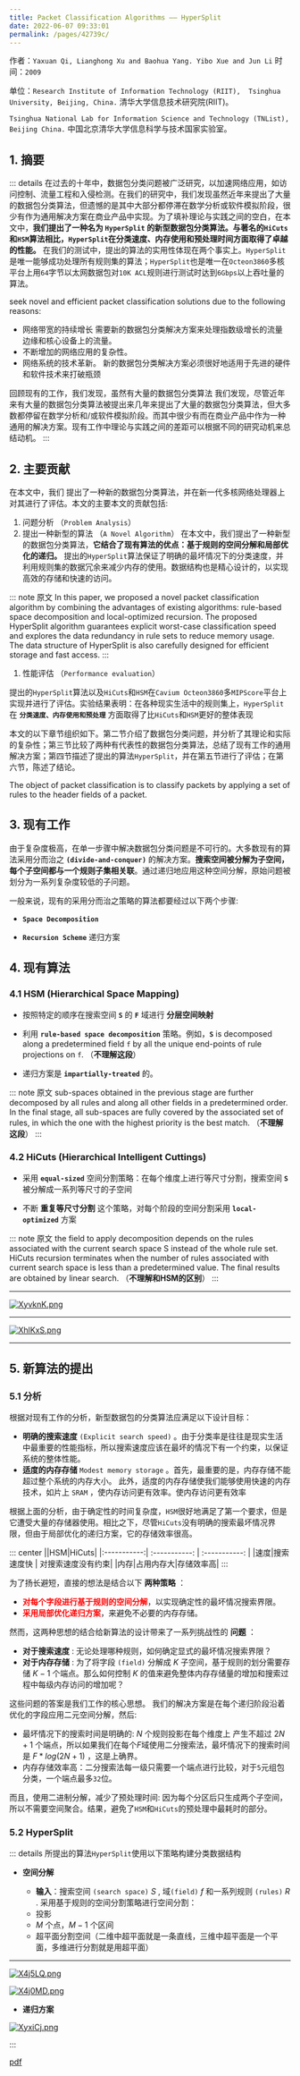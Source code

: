 ```yaml
---
title: Packet Classification Algorithms —— HyperSplit
date: 2022-06-07 09:33:01
permalink: /pages/42739c/
---
```

作者：`Yaxuan Qi, Lianghong Xu and Baohua Yang. Yibo Xue and Jun Li`
时间：`2009`

单位：`Research Institute of Information Technology (RIIT),  Tsinghua University, Beijing, China.` 清华大学信息技术研究院(RIIT)。

`Tsinghua National Lab for Information Science and Technology (TNList), Beijing China.` 中国北京清华大学信息科学与技术国家实验室。


## 1. 摘要

::: details
在过去的十年中，数据包分类问题被广泛研究，以加速网络应用，如访问控制、流量工程和入侵检测。在我们的研究中，我们发现虽然近年来提出了大量的数据包分类算法，但遗憾的是其中大部分都停滞在数学分析或软件模拟阶段，很少有作为通用解决方案在商业产品中实现。为了填补理论与实践之间的空白，在本文中，**我们提出了一种名为 `HyperSplit` 的新型数据包分类算法。与著名的`HiCuts`和`HSM`算法相比，`HyperSplit`在分类速度、内存使用和预处理时间方面取得了卓越的性能。** 在我们的测试中，提出的算法的实用性体现在两个事实上。`HyperSplit`是唯一能够成功处理所有规则集的算法；`HyperSplit`也是唯一在`Octeon3860`多核平台上用`64`字节以太网数据包对`10K ACL`规则进行测试时达到`6Gbps`以上吞吐量的算法。


seek novel and efficient packet classification solutions due to the following reasons: 
- 网络带宽的持续增长 需要新的数据包分类解决方案来处理指数级增长的流量 
边缘和核心设备上的流量。
- 不断增加的网络应用的复杂性。
- 网络系统的技术革新。 新的数据包分类解决方案必须很好地适用于先进的硬件和软件技术来打破瓶颈

回顾现有的工作，我们发现，虽然有大量的数据包分类算法 我们发现，尽管近年来有大量的数据包分类算法被提出来几年来提出了大量的数据包分类算法，但大多数都停留在数学分析和/或软件模拟阶段。而其中很少有而在商业产品中作为一种通用的解决方案。现有工作中理论与实践之间的差距可以根据不同的研究动机来总结动机。
:::

## 2. 主要贡献


在本文中，我们 提出了一种新的数据包分类算法，并在新一代多核网络处理器上对其进行了评估。本文的主要本文的贡献包括:
1. 问题分析  （`Problem Analysis`）
2. 提出一种新型的算法 （`A Novel Algorithm`）
在本文中，我们提出了一种新型的数据包分类算法，**它结合了现有算法的优点：基于规则的空间分解和局部优化的递归。** 提出的`HyperSplit`算法保证了明确的最坏情况下的分类速度，并利用规则集的数据冗余来减少内存的使用。数据结构也是精心设计的，以实现高效的存储和快速的访问。

::: note 原文
In this paper, we proposed a novel packet classification algorithm by combining the advantages of existing algorithms: rule-based space decomposition and local-optimized recursion. The proposed HyperSplit algorithm guarantees explicit worst-case classification speed and explores the data redundancy in rule sets to reduce memory usage. The data structure of HyperSplit is also carefully designed for efficient storage and fast access.
:::

1. 性能评估 （`Performance evaluation`）

提出的`HyperSplit`算法以及`HiCuts`和`HSM`在`Cavium Octeon3860`多`MIPScore`平台上实现并进行了评估。实验结果表明：在各种现实生活中的规则集上，`HyperSplit`在 **`分类速度、内存使用和预处理`** 方面取得了比`HiCuts`和`HSM`更好的整体表现

本文的以下章节组织如下。第二节介绍了数据包分类问题，并分析了其理论和实际的复杂性；第三节比较了两种有代表性的数据包分类算法，总结了现有工作的通用解决方案；第四节描述了提出的算法`HyperSplit`，并在第五节进行了评估；在第六节，陈述了结论。

The object of packet classification is to classify packets by applying a set of rules to the header fields of a packet.


## 3. 现有工作
由于复杂度极高，在单一步骤中解决数据包分类问题是不可行的。大多数现有的算法采用分而治之 **`(divide-and-conquer)`** 的解决方案。**搜索空间被分解为子空间，每个子空间都与一个规则子集相关联**。通过递归地应用这种空间分解，原始问题被划分为一系列复杂度较低的子问题。

一般来说，现有的采用分而治之策略的算法都要经过以下两个步骤:

- **`Space Decomposition`**


- **`Recursion Scheme`** 递归方案

## 4. 现有算法
### 4.1 **HSM (Hierarchical Space Mapping)** 

- 按照特定的顺序在搜索空间 **`S`** 的 **`F`** 域进行 **分层空间映射**
<!-- - HSM performs hierarchically space mapping along all the F fields of the search space S in a specific order.  -->
- 利用 **`rule-based space decomposition`** 策略。例如，**`S`** is decomposed along a predetermined field `f` by all the unique end-points of rule projections on `f`. （**不理解这段**）

- 递归方案是 **`impartially-treated`** 的。

::: note 原文
sub-spaces obtained in the previous stage are further decomposed by all rules and along all other fields in a predetermined order. In the final stage, all sub-spaces are fully covered by the associated set of rules, in which the one with the highest priority is the best match. （**不理解这段**）
:::

### 4.2 **HiCuts (Hierarchical Intelligent Cuttings)**
- 采用 **`equal-sized`** 空间分割策略：在每个维度上进行等尺寸分割，搜索空间 **`S`** 被分解成一系列等尺寸的子空间
<!-- - the search space S is decomposed (cut) 
into a certain number of equal-sized sub-spaces.  -->
- 不断 **重复等尺寸分割** 这个策略，对每个阶段的空间分割采用 **`local-optimized`** 方案

::: note 原文
the field to apply decomposition depends on the rules associated with the current search space S instead of the whole rule set. HiCuts recursion terminates when the number of rules associated with current search space is less than a predetermined value. The final results are obtained by linear search.  （**不理解和HSM的区别**）
:::

---
[![XyvknK.png](https://s1.ax1x.com/2022/06/10/XyvknK.png)](https://imgtu.com/i/XyvknK)

---
[![XhlKxS.png](https://s1.ax1x.com/2022/06/14/XhlKxS.png)](https://imgtu.com/i/XhlKxS)

---

## 5. 新算法的提出
### 5.1 分析


根据对现有工作的分析，新型数据包的分类算法应满足以下设计目标：
- **明确的搜索速度** `(Explicit search speed)` 。由于分类率是往往是现实生活中最重要的性能指标，所以搜索速度应该在最坏的情况下有一个约束，以保证系统的整体性能。
- **适度的内存存储** `Modest memory storage` 。首先，最重要的是，内存存储不能超过整个系统的内存大小。
此外，适度的内存存储使我们能够使用快速的内存技术，如片上 `SRAM` ，使内存访问更有效率。使内存访问更有效率


根据上面的分析，由于确定性的时间复杂度，`HSM`很好地满足了第一个要求，但是它遭受大量的存储器使用。相比之下，尽管`HiCuts`没有明确的搜索最坏情况界限，但由于局部优化的递归方案，它的存储效率很高。

::: center
||HSM|HiCuts|
|:-----------:| :-----------: | :-----------: |
|速度|搜索速度快 | 对搜索速度没有约束| 
|内存|占用内存大|存储效率高|
:::

为了扬长避短，直接的想法是结合以下 **两种策略** ：
- **<font color=red>对每个字段进行基于规则的空间分解</font>**，以实现确定性的最坏情况搜索界限。
- **<font color=red>采用局部优化递归方案</font>**，来避免不必要的内存存储。
  
然而，这两种思想的结合给新算法的设计带来了一系列挑战性的 **问题** ：
- **对于搜索速度** : 无论处理哪种规则，如何确定显式的最坏情况搜索界限？
- **对于内存存储** : 为了将字段 `(field)` 分解成 $K$ 子空间，基于规则的划分需要存储 $K-1$ 个端点。那么如何控制 $K$ 的值来避免整体内存存储量的增加和搜索过程中每级内存访问的增加呢？

这些问题的答案是我们工作的核心思想。
我们的解决方案是在每个递归阶段沿着优化的字段应用二元空间分解，然后:
- 最坏情况下的搜索时间是明确的: $N$ 个规则投影在每个维度上 产生不超过 $2N+1$ 个端点，所以如果我们在每个$F$域使用二分搜索法，最坏情况下的搜索时间是 $F*log(2N+1)$ ，这是上确界。
- 内存存储效率高：二分搜索法每一级只需要一个端点进行比较，对于`5`元组包分类，一个端点最多`32`位。

而且，使用二进制分解，减少了预处理时间: 因为每个分区后只生成两个子空间，所以不需要空间聚合。结果，避免了`HSM`和`HiCuts`的预处理中最耗时的部分。

### 5.2 **HyperSplit**

::: details
所提出的算法`HyperSplit`使用以下策略构建分类数据结构

-  **空间分解**
  
    - **输入**：搜索空间 `(search space)` $S$ , 域`(field)` $f$ 和一系列规则 `(rules)` $R$ . 采用基于规则的空间分割策略进行空间分割：
    - 投影
    - $M$ 个点，$M-1$ 个区间
    - 超平面分割空间（二维中超平面就是一条直线，三维中超平面是一个平面，多维进行分割就是用超平面）
---  

[![X4j5LQ.png](https://s1.ax1x.com/2022/06/14/X4j5LQ.png)](https://imgtu.com/i/X4j5LQ)



[![X4j0MD.png](https://s1.ax1x.com/2022/06/14/X4j0MD.png)](https://imgtu.com/i/X4j0MD)

-  **递归方案**

[![XyxiCj.png](https://s1.ax1x.com/2022/06/10/XyxiCj.png)](https://imgtu.com/i/XyxiCj)

:::

[pdf](https://maifile.cn/dec/a56182551994@doc)

<iframe :src="$withBase('/markmap/index.html')" width="100%" height="400" frameborder="0" scrolling="No" leftmargin="0" topmargin="0"></iframe>



## 问题



1. **域(字段)、规则、空间这些概念太抽象**

   - **字段** ，如 <源IP地址、目的IP地址、源端口、目的端口、协议> 这些分别都是一个字段，一共有`5`个字段，那么就是有`5`个维度、`5`个域。
   - **空间** ：每一个规则都对应着一块空间，空间是`5`维的，空间大小就是规则的`5`个字段所构成的范围。每一个维度可能代表源IP地址、目的IP地址......，可能是一个值，也可能是一个范围，每一个维度上的取值范围所构成的空间集合就是 某个规则`R1`对应的空间。
     - 有两个字段的，对应的空间就是一个平面



2. **HSM、HiCuts、HyperSplit决策树**



3. **如何选择 `end-point` 来分割？**



## 基于决策树的报文分类算法分析

决策树算法主要思路是构建一棵或多棵决策树，**叶子结点包含一条规则或一个规则子集**，根据从报文头部提取到的关键字信息，横穿决策树，找到所属叶子结点，然后**线性查找叶子结点存储的规则子集**。这类算法突出的特点在于决策树经映射可以用 `FPGA` 多级深度流水线实现，速度快、吞吐率极高

基于决策树的报文分类算法从计算几何的角度看待报文分类问题。

- **<font color=red>每条规则 → 多维空间的超长方体</font>**
- **<font color=red>每个报文头部 → 多维空间的一个点</font>**

决策树构建算法采用**递归的方式**将当前空间切分为更小的子空间，每一步可以沿一个维度切分，也可以沿多个维度切分，<mark>最终形成的每个子空间包含有少量的相互交叠的超长方体(即规则)，</mark> 采用线性查找的方法就可以用较小的代价找到包含目标点(报文)的最佳匹配。

报文匹配查找时，根据提取到的报文头部相关域的数值，算法逐步沿着切分序列定位到目标子空间(决策树的一个叶节点)，线性查找即可得到最佳匹配规则，完成分类过程。

###  HiCuts 算法

::: details
`HiCuts`每一步通过分离性判别函数`(discrimination function)`选取可分性最好的维度，在该维度上对当前搜索空间进行均
匀切分，切分的次数为 `2` 的幂次

- 决策树的**节点数量**和**节点内包含的规则数量**决定了算法最终的**内存使用量**
- 决策树的**深度**和**叶节点包含的最大规则数量**决定了**算法对每个报文的最大处理时延**

[![XynaM8.png](https://s1.ax1x.com/2022/06/09/XynaM8.png)](https://imgtu.com/i/XynaM8)

- **子节点重复利用**

经过一系列沿维度的空间切分后，很多子节点包含的规则集同。在这种情况下，`HiCuts` 避免了分别创建那些包含有相同规则集的子节点，而改用子节点共享的方法处理之。具体说来，包含了两层意思：`(1)` 当前节点必须存储所有指向潜在子节点的指针；`(2)` 所有子节点必须存储有明确的空间边界。


子空间 **`r0`** 和 **`r1`** 包含有相同的规则集 **`{R1,R2}`** ，采取子节点重复利用的方法，只需创建一个子节点，然后让当前节点中指向原先各自子节点的指针指向共享子节点。
[![XynYGt.png](https://s1.ax1x.com/2022/06/09/XynYGt.png)](https://imgtu.com/i/XynYGt)

- **冗余去除**
  
经过一系列沿维度的空间切分后，子空间中相当数量的规则被优先级更高的规则完全覆盖，则被完全覆盖的规则永远不可能被匹配，形成冗余规则。为降低算法的内存使用量，必须去除决策树中的冗余规则。

在子空间 **`r1`** 中，规则 **`R3`** 被规则 **`R1`** 完全覆盖，且规则 **`R1`** 的优先级高于 **`R3`**，则 **`R3`** 成为子空间 **`r1`** 中的冗余规则，必须去除。但是在子空间 **`r0`** 中，**`R1`** 和 **`R3`** 只是部分重叠，因此 **`r0`** 中没有冗余规则。


[![XynJPI.png](https://s1.ax1x.com/2022/06/09/XynJPI.png)](https://imgtu.com/i/XynJPI)

:::

###  HyperCuts 算法

::: details
`HyperCuts` 算法在 `HiCuts` 算法的基础上进行了改进。`HiCuts` 每次选取一个维度均匀切分，`HyperCuts` 为降低决策树深度以减少规则查询时间，每次选取多个维度均匀切分，两种算法均采用启发式方法保证切分维度和切分点的选取是最优的


[![XynNxf.png](https://s1.ax1x.com/2022/06/09/XynNxf.png)](https://imgtu.com/i/XynNxf)

- **区间压缩**
[![XyndsS.png](https://s1.ax1x.com/2022/06/09/XyndsS.png)](https://imgtu.com/i/XyndsS)

- **共有规则上移**

[![Xynwqg.png](https://s1.ax1x.com/2022/06/09/Xynwqg.png)](https://imgtu.com/i/Xynwqg)
[![XynBZQ.png](https://s1.ax1x.com/2022/06/09/XynBZQ.png)](https://imgtu.com/i/XynBZQ)
[![XynDaj.png](https://s1.ax1x.com/2022/06/09/XynDaj.png)](https://imgtu.com/i/XynDaj)
:::

### HyperSplit 算法 
`HyperSplit` 算法是近年提出的一种实用的报文分类算法。不同于 `HiCuts` 和 `HyperCuts` 的**均匀切分**，它每步将规则在特定维度上的某个投影点作为切分点，因此是**一种非均匀的空间二分算法**，同时作者提出了在非均匀空间二分前提下切分维度选取的启发式方法。文献中的仿真结果表明，**该算法是目前基于决策树的报文分类算法中`内存使用量最小`的算法。**


## 相关知识补充
网络数据包分类是指路由器通过提取到达数据包的头部字段信息，再与路由器中的规则集进行匹配，然后执行匹配规则中定义的动作，即转发数据包到相应网口或者丢弃数据包等

当且仅当报文头部 $P$ 的每一个域 $P_i$ 均和规则 $R_m$ 中相应域 $R_m[i]$ 匹配时，称 $P$ 和 $R_m$ 匹配

[![XyLztA.png](https://s1.ax1x.com/2022/06/10/XyLztA.png)](https://imgtu.com/i/XyLztA)

---

[![XyLxkd.png](https://s1.ax1x.com/2022/06/10/XyLxkd.png)](https://imgtu.com/i/XyLxkd)

---

[![XyLjTH.png](https://s1.ax1x.com/2022/06/10/XyLjTH.png)](https://imgtu.com/i/XyLjTH)
